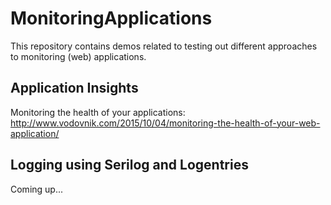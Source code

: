 # MonitoringApplications
This repository contains demos related to testing out different approaches to monitoring (web) applications. 

## Application Insights 
Monitoring the health of your applications: http://www.vodovnik.com/2015/10/04/monitoring-the-health-of-your-web-application/

## Logging using Serilog and Logentries
Coming up...
